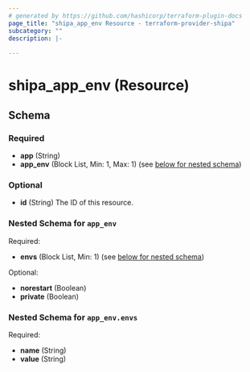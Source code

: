 ```yaml
---
# generated by https://github.com/hashicorp/terraform-plugin-docs
page_title: "shipa_app_env Resource - terraform-provider-shipa"
subcategory: ""
description: |-
  
---
```


# shipa_app_env (Resource)





<!-- schema generated by tfplugindocs -->
## Schema

### Required

- **app** (String)
- **app_env** (Block List, Min: 1, Max: 1) (see [below for nested schema](#nestedblock--app_env))

### Optional

- **id** (String) The ID of this resource.

<a id="nestedblock--app_env"></a>
### Nested Schema for `app_env`

Required:

- **envs** (Block List, Min: 1) (see [below for nested schema](#nestedblock--app_env--envs))

Optional:

- **norestart** (Boolean)
- **private** (Boolean)

<a id="nestedblock--app_env--envs"></a>
### Nested Schema for `app_env.envs`

Required:

- **name** (String)
- **value** (String)


